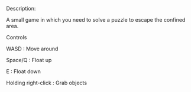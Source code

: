 Description: 

A small game in which you need to solve a puzzle to escape the confined area.

Controls

WASD : Move around 

Space/Q : Float up

E : Float down 

Holding right-click : Grab objects 
